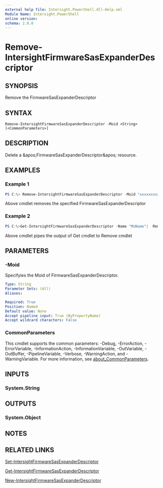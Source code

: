 ```yaml
---
external help file: Intersight.PowerShell.dll-Help.xml
Module Name: Intersight.PowerShell
online version:
schema: 2.0.0
---
```


# Remove-IntersightFirmwareSasExpanderDescriptor

## SYNOPSIS
Remove the FirmwareSasExpanderDescriptor

## SYNTAX

```
Remove-IntersightFirmwareSasExpanderDescriptor -Moid <String> [<CommonParameters>]
```

## DESCRIPTION
Delete a &amp;apos;FirmwareSasExpanderDescriptor&amp;apos; resource.

## EXAMPLES

### Example 1
```powershell
PS C:\> Remove-IntersightFirmwareSasExpanderDescriptor -Moid "xxxxxxxxxxxxxxxxxxxxxxxxxxx"
```
Above cmdlet removes the specified FirmwareSasExpanderDescriptor 

### Example 2
```powershell
PS C:\>Get-IntersightFirmwareSasExpanderDescriptor -Name "MoName"|  Remove-IntersightFirmwareSasExpanderDescriptor
```
Above cmdlet pipes the output of Get cmdlet to Remove cmdlet

## PARAMETERS

### -Moid
Specifyies the Moid of FirmwareSasExpanderDescriptor.

```yaml
Type: String
Parameter Sets: (All)
Aliases:

Required: True
Position: Named
Default value: None
Accept pipeline input: True (ByPropertyName)
Accept wildcard characters: False
```

### CommonParameters
This cmdlet supports the common parameters: -Debug, -ErrorAction, -ErrorVariable, -InformationAction, -InformationVariable, -OutVariable, -OutBuffer, -PipelineVariable, -Verbose, -WarningAction, and -WarningVariable. For more information, see [about_CommonParameters](http://go.microsoft.com/fwlink/?LinkID=113216).

## INPUTS

### System.String

## OUTPUTS

### System.Object
## NOTES

## RELATED LINKS

[Set-IntersightFirmwareSasExpanderDescriptor](./Set-IntersightFirmwareSasExpanderDescriptor.md)

[Get-IntersightFirmwareSasExpanderDescriptor](./Get-IntersightFirmwareSasExpanderDescriptor.md)

[New-IntersightFirmwareSasExpanderDescriptor](./New-IntersightFirmwareSasExpanderDescriptor.md)

